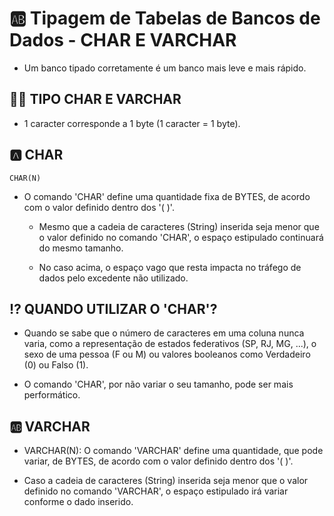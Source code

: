 # 🆎 **Tipagem de Tabelas de Bancos de Dados - CHAR E VARCHAR**

- Um banco tipado corretamente é um banco mais leve e mais rápido.

## 👯‍♂️ **TIPO CHAR E VARCHAR**

- 1 caracter corresponde a 1 byte (1 caracter = 1 byte).

## 🅰 **CHAR**

`CHAR(N)`

- O comando 'CHAR' define uma quantidade fixa de BYTES, de acordo com o valor definido dentro dos '( )'.

	- Mesmo que a cadeia de caracteres (String) inserida seja menor que o valor definido no comando 'CHAR', o espaço estipulado continuará do mesmo tamanho.

	- No caso acima, o espaço vago que resta impacta no tráfego de dados pelo excedente não utilizado.

## ⁉ **QUANDO UTILIZAR O 'CHAR'?**

- Quando se sabe que o número de caracteres em uma coluna nunca varia, como a representação de estados federativos (SP, RJ, MG, ...), o sexo de uma pessoa (F ou M) ou valores booleanos como Verdadeiro (0) ou Falso (1). 

- O comando 'CHAR', por não variar o seu tamanho, pode ser mais performático. 

## 🆎 **VARCHAR**

- VARCHAR(N): O comando 'VARCHAR' define uma quantidade, que pode variar, de BYTES, de acordo com o valor definido dentro dos '( )'.

- Caso a cadeia de caracteres (String) inserida seja menor que o valor definido no comando 'VARCHAR', o espaço estipulado irá variar conforme o dado inserido.